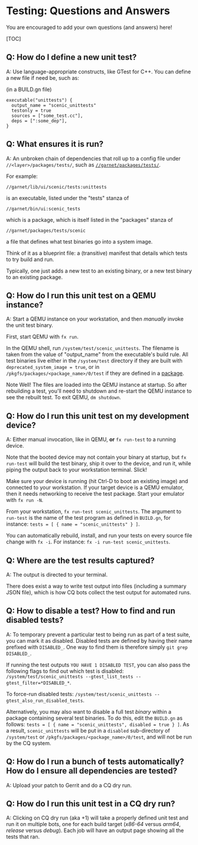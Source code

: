 # Testing: Questions and Answers

You are encouraged to add your own questions (and answers) here!

[TOC]

## Q: How do I define a new unit test?

A: Use language-appropriate constructs, like GTest for C++. You can define a new
file if need be, such as:

(in a BUILD.gn file)
```code
executable("unittests") {
  output_name = "scenic_unittests"
  testonly = true
  sources = ["some_test.cc"],
  deps = [":some_dep"],
}
```

## Q: What ensures it is run?

A: An unbroken chain of dependencies that roll up to a config file under
`//<layer>/packages/tests/`, such as
[`//garnet/packages/tests/`](/garnet/packages/tests/).

For example:

`//garnet/lib/ui/scenic/tests:unittests`

is an executable, listed under the "tests" stanza of

`//garnet/bin/ui:scenic_tests`

which is a package, which is itself listed in the "packages" stanza of

`//garnet/packages/tests/scenic`

a file that defines what test binaries go into a system image.

Think of it as a blueprint file: a (transitive) manifest that details which
tests to try build and run.

Typically, one just adds a new test to an existing binary, or a new test binary to an existing package.

## Q: How do I run this unit test on a QEMU instance?

A: Start a QEMU instance on your workstation, and then *manually* invoke the unit test binary.

First, start QEMU with `fx run`.

In the QEMU shell, run `/system/test/scenic_unittests`. The filename is taken
from the value of "output_name" from the executable's build rule. All test
binaries live either in the `/system/test` directory if they are built with
`deprecated_system_image = true`, or in `/pkgfs/packages/<package_name>/0/test`
if they are defined in a [package](package_update.md).

Note Well! The files are loaded into the QEMU instance at startup. So after
rebuilding a test, you'll need to shutdown and re-start the QEMU instance to see
the rebuilt test. To exit QEMU, `dm shutdown`.

## Q: How do I run this unit test on my development device?

A: Either manual invocation, like in QEMU, **or** `fx run-test` to a running device.

Note that the booted device may not contain your binary at startup, but `fx
run-test` will build the test binary, ship it over to the device, and run it,
while piping the output back to your workstation terminal. Slick!

Make sure your device is running (hit Ctrl-D to boot an existing image) and
connected to your workstation.
If your target device is a QEMU emulator, then it needs networking to receive
the test package. Start your emulator with `fx run -N`.

From your workstation, `fx run-test scenic_unittests`. The argument to
`run-test` is the name of the test program as defined in `BUILD.gn`, for
instance:
`tests = [ { name = "scenic_unittests" } ]`.

You can automatically rebuild, install, and run your tests on every source file
change with `fx -i`. For instance: `fx -i run-test scenic_unittests`.

## Q: Where are the test results captured?

A: The output is directed to your terminal.

There does exist a way to write test output into files (including a summary JSON
file), which is how CQ bots collect the test output for automated runs.

## Q: How to disable a test? How to find and run disabled tests?

A: To temporary prevent a particular test to being run as part of a test suite,
you can mark it as disabled. Disabled tests are defined by having their name
prefixed with `DISABLED_`. One way to find them is therefore simply `git grep
DISABLED_`.

If running the test outputs `YOU HAVE 1 DISABLED TEST`, you can also pass the
following flags to find out which test is disabled:
`/system/test/scenic_unittests --gtest_list_tests --gtest_filter=*DISABLED_*`.

To force-run disabled tests:
`/system/test/scenic_unittests --gtest_also_run_disabled_tests`.

Alternatively, you may also want to disable a full test *binary* within a
package containing several test binaries. To do this, edit the `BUILD.gn` as
follows:
`tests = [ { name = "scenic_unittests", disabled = true } ]`.
As a result, `scenic_unittests` will be put in a `disabled` sub-directory of
`/system/test` or `/pkgfs/packages/<package_name>/0/test`, and will not be run
by the CQ system.

## Q: How do I run a bunch of tests automatically? How do I ensure all dependencies are tested?

A: Upload your patch to Gerrit and do a CQ dry run.

## Q: How do I run this unit test in a CQ dry run?

A: Clicking on CQ dry run (aka +1) will take a properly defined unit test and
run it on multiple bots, one for each build target (*x86-64* versus *arm64*, *release*
versus *debug*). Each job will have an output page showing all the tests that
ran.
